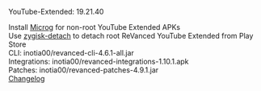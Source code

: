 YouTube-Extended: 19.21.40  

Install [Microg](https://github.com/ReVanced/GmsCore/releases) for non-root YouTube Extended APKs  
Use [zygisk-detach](https://github.com/j-hc/zygisk-detach) to detach root ReVanced YouTube Extended from Play Store  
CLI: inotia00/revanced-cli-4.6.1-all.jar  
Integrations: inotia00/revanced-integrations-1.10.1.apk  
Patches: inotia00/revanced-patches-4.9.1.jar  
[Changelog](https://github.com/inotia00/revanced-patches/releases/tag/v4.9.1)  
